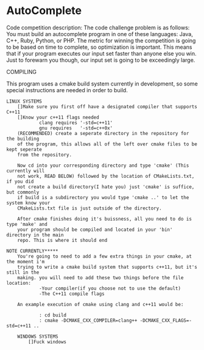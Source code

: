AutoComplete
============

Code competition description:
The code challenge problem is as follows: You must build an autocomplete program in 
one of these languages: Java, C++, Ruby, Python, or PHP. The metric for winning the 
competition is going to be based on time to complete, so optimization is important. 
This means that if your program executes our input set faster than anyone else you 
win. Just to forewarn you though, our input set is going to be exceedingly large.


COMPILING

This program uses a cmake build system currently in development, so some special 
instructions are needed in order to build.

	LINUX SYSTEMS
		[]Make sure you first off have a designated compiler that supports C++11
		[]Know your c++11 flags needed
				clang requires '-std=c++11'
				gnu requires   '-std=c++0x'
		(RECOMMENDED) create a seperate directory in the repository for the building
		of the program, this allows all of the left over cmake files to be kept seperate
		from the repository.
		
		Now cd into your corresponding directory and type 'cmake' (This currently will
		not work, READ BELOW) followed by the location of CMakeLists.txt, if you did 
		not create a build directory(I hate you) just 'cmake' is suffice, but commonly 
		if build is a subdirectory you would type 'cmake ..' to let the system know your
		CMakeLists.txt file is just outside of the directory.

		After cmake finishes doing it's buissness, all you need to do is type 'make' and
		your program should be compiled and located in your 'bin' directory in the main
		repo. This is where it should end
	
	NOTE CURRENTLY*****
		You're going to need to add a few extra things in your cmake, at the moment i'm
		trying to write a cmake build system that supports c++11, but it's still in the
		making. you will need to add these two things before the file location:
				-Your compiler(if you choose not to use the default)
				-The C++11 compile flags
		
		An example execution of cmake using clang and c++11 would be:

				: cd build
				: cmake -DCMAKE_CXX_COMPILER=clang++ -DCMAKE_CXX_FLAGS=-std=c++11 ..

		WINDOWS SYSTEMS
			[]Fuck windows
